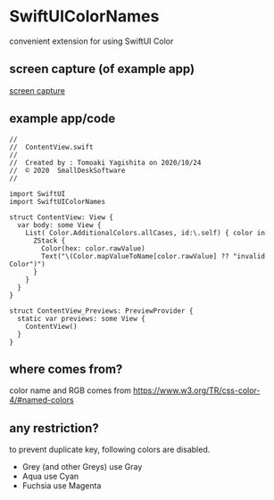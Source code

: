 # SwiftUIColorNames

convenient extension for using SwiftUI Color

## screen capture (of example app)

[screen capture](https://user-images.githubusercontent.com/6419800/97071300-6981b100-161a-11eb-8b94-6349b5143f10.png)

## example app/code
~~~
//
//  ContentView.swift
//
//  Created by : Tomoaki Yagishita on 2020/10/24
//  © 2020  SmallDeskSoftware
//

import SwiftUI
import SwiftUIColorNames

struct ContentView: View {
  var body: some View {
    List( Color.AdditionalColors.allCases, id:\.self) { color in
      ZStack {
        Color(hex: color.rawValue)
        Text("\(Color.mapValueToName[color.rawValue] ?? "invalid Color")")
      }
    }
  }
}

struct ContentView_Previews: PreviewProvider {
  static var previews: some View {
    ContentView()
  }
}
~~~

## where comes from?

color name and RGB comes from https://www.w3.org/TR/css-color-4/#named-colors

## any restriction?
to prevent duplicate key, following colors are disabled.

- Grey (and other Greys)
   use Gray
- Aqua
   use Cyan
- Fuchsia
   use Magenta



